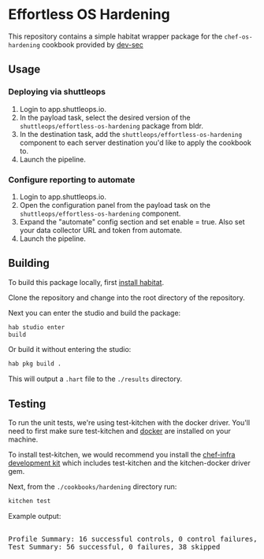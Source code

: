 # Effortless OS Hardening

This repository contains a simple habitat wrapper package for the `chef-os-hardening` cookbook provided by [dev-sec](https://github.com/dev-sec)

## Usage

### Deploying via shuttleops

1. Login to app.shuttleops.io.
2. In the payload task, select the desired version of the `shuttleops/effortless-os-hardening` package from bldr.
3. In the destination task, add the `shuttleops/effortless-os-hardening` component to each server destination you'd like to apply the cookbook to.
4. Launch the pipeline.

### Configure reporting to automate

1. Login to app.shuttleops.io.
2. Open the configuration panel from the payload task on the `shuttleops/effortless-os-hardening` component.
3. Expand the "automate" config section and set enable = true. Also set your data collector URL and token from automate.
4. Launch the pipeline.

## Building

To build this package locally, first [install habitat](https://www.habitat.sh/docs/install-habitat/).

Clone the repository and change into the root directory of the repository.

Next you can enter the studio and build the package:

```bash
hab studio enter
build
```

Or build it without entering the studio:

```bash
hab pkg build .
```

This will output a `.hart` file to the `./results` directory.

## Testing

To run the unit tests, we're using test-kitchen with the docker driver. You'll need to first make sure test-kitchen and [docker](https://docs.docker.com/get-docker/) are installed on your machine.

To install test-kitchen, we would recommend you install the [chef-infra development kit](https://downloads.chef.io/chefdk/current) which includes test-kitchen and the kitchen-docker driver gem.

Next, from the `./cookbooks/hardening` directory run:

```bash
kitchen test
```

Example output:

<pre>
<samp>
Profile Summary: 16 successful controls, 0 control failures, 38 controls skipped
Test Summary: 56 successful, 0 failures, 38 skipped
</samp>
</pre>
